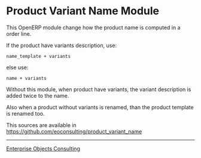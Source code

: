 Product Variant Name Module
===========================

This OpenERP module change how the product name is computed in a order line.

If the product have variants description, use:

    name_template + variants

else use:

    name + variants

Without this module, when product have variants, the variant description
is added twice to the name.

Also when a product without variants is renamed, than the product template
is renamed too.

This sources are available in https://github.com/eoconsulting/product_variant_name

__________

[Enterprise Objects Consulting](http://www.eoconsulting.com.ar)
